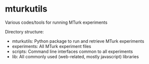 mturkutils
==========

Various codes/tools for running MTurk experiments

Directory structure:
* mturkutils: Python package to run and retrieve MTurk experiments
* experiments: All MTurk experiment files
* scripts: Command line interfaces common to all experiments
* lib: All commonly used (web-related, mostly javascript) libraries

